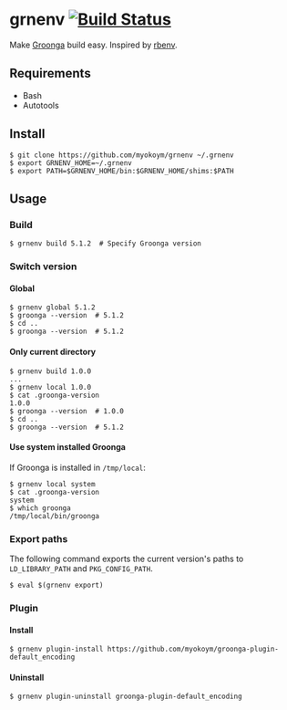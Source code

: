 # grnenv [![Build Status](https://secure.travis-ci.org/myokoym/grnenv.png?branch=master)](http://travis-ci.org/myokoym/grnenv)

Make [Groonga](http://groonga.org) build easy. Inspired by [rbenv](https://github.com/rbenv/rbenv).

## Requirements

* Bash
* Autotools

## Install

```
$ git clone https://github.com/myokoym/grnenv ~/.grnenv
$ export GRNENV_HOME=~/.grnenv
$ export PATH=$GRNENV_HOME/bin:$GRNENV_HOME/shims:$PATH
```

## Usage

### Build

```
$ grnenv build 5.1.2  # Specify Groonga version
```

### Switch version

#### Global

```
$ grnenv global 5.1.2
$ groonga --version  # 5.1.2
$ cd ..
$ groonga --version  # 5.1.2
```

#### Only current directory

```
$ grnenv build 1.0.0
...
$ grnenv local 1.0.0
$ cat .groonga-version
1.0.0
$ groonga --version  # 1.0.0
$ cd ..
$ groonga --version  # 5.1.2
```

#### Use system installed Groonga

If Groonga is installed in `/tmp/local`:

```
$ grnenv local system
$ cat .groonga-version
system
$ which groonga
/tmp/local/bin/groonga
```

### Export paths

The following command exports the current version's paths to `LD_LIBRARY_PATH` and `PKG_CONFIG_PATH`.

```
$ eval $(grnenv export)
```

### Plugin

#### Install

```
$ grnenv plugin-install https://github.com/myokoym/groonga-plugin-default_encoding
```

#### Uninstall

```
$ grnenv plugin-uninstall groonga-plugin-default_encoding
```
